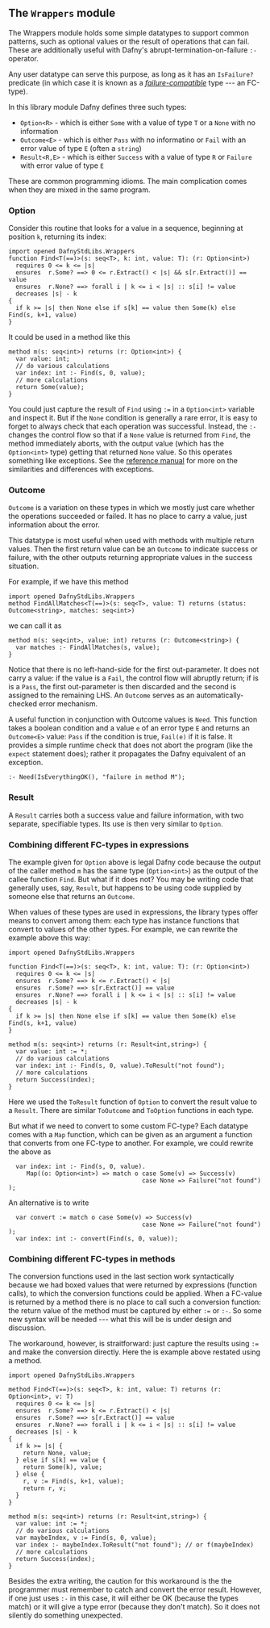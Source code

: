 
## The `Wrappers` module

The Wrappers module holds some
simple datatypes to support common patterns, such as optional values or the result of operations that can fail.
These are additionally useful with Dafny's abrupt-termination-on-failure `:-` operator.

Any user datatype can serve this purpose, as long as it has an `IsFailure?` predicate 
(in which case it is known as a [_failure-compatible_](https://dafny.org/latest/DafnyRef/DafnyRef#sec-failure-compatible-types) type --- an FC-type). 

In this library module Dafny defines three such types:
- `Option<R>` - which is either `Some` with a value of type `T` or a `None` with no information
- `Outcome<E>` - which is either `Pass` with no informatino or `Fail` with an error value of type `E` (often a `string`) 
- `Result<R,E>` - which is either `Success` with a value of type `R` or `Failure` with error value of type `E`

These are common programming idioms. The main complication comes when they are mixed in the same program.

### Option

Consider this routine that looks for a value in a sequence, beginning at position `k`, returning its index:
<!-- %check-verify %save tmp-find.dfy -->
```dafny
import opened DafnyStdLibs.Wrappers
function Find<T(==)>(s: seq<T>, k: int, value: T): (r: Option<int>)
  requires 0 <= k <= |s|
  ensures  r.Some? ==> 0 <= r.Extract() < |s| && s[r.Extract()] == value
  ensures  r.None? ==> forall i | k <= i < |s| :: s[i] != value
  decreases |s| - k
{
  if k >= |s| then None else if s[k] == value then Some(k) else Find(s, k+1, value)
}
```

It could be used in a method like this

<!-- %check-resolve %use tmp-find.dfy -->
```dafny
method m(s: seq<int>) returns (r: Option<int>) {
  var value: int;
  // do various calculations
  var index: int :- Find(s, 0, value);
  // more calculations
  return Some(value);
}
```

You could just capture the result of `Find` using `:=` in a `Option<int>` variable and inspect it. But if the `None` condition is 
generally a rare error, it is easy to forget to always check that each operation was successful. Instead, the `:-` changes the 
control flow so that if a `None` value is returned from `Find`, the method immediately aborts, with the output value (which has
the `Option<int>` type) getting that returned `None` value. So this operates something like exceptions.
See the [reference manual](https://dafny.org/latest/DafnyRef/DafnyRef#sec-update-with-failure-statement)
for more on the similarities and differences with exceptions.

### Outcome

`Outcome` is a variation on these types in which we mostly just care whether the operations succeeded or failed.
It has no place to carry a value, just information about the error. 

This datatype is most useful when used with methods with multiple return values.
Then the first return value can be an `Outcome` to indicate success or failure, with the other outputs returning 
appropriate values in the success situation.

For example, if we have this method
<!-- %check-resolve %save tmp-matches.dfy -->
```dafny
import opened DafnyStdLibs.Wrappers
method FindAllMatches<T(==)>(s: seq<T>, value: T) returns (status: Outcome<string>, matches: seq<int>)
```
we can call it as
<!-- %check-resolve %use tmp-matches.dfy -->
```dafny
method m(s: seq<int>, value: int) returns (r: Outcome<string>) {
  var matches :- FindAllMatches(s, value);
}
```

Notice that there is no left-hand-side for the first out-parameter. It does not carry a value: if the value is a `Fail`, the control
flow will abruptly return; if is is a `Pass`, the first out-parameter is then discarded and the second is assigned to the remaining LHS.
An `Outcome` serves as an automatically-checked error mechanism.

A useful function in conjunction with Outcome values is `Need`. 
This function takes a boolean condition and a value `e` of an error type `E` and returns an
`Outcome<E>` value: `Pass` if the condition is true, `Fail(e)` if it is false. 
It provides a simple runtime check that does not abort the program (like the `expect` statement does);
rather it propagates the Dafny equivalent of an exception.

<!-- %no-check -->
```dafny
:- Need(IsEverythingOK(), "failure in method M");
```
 
### Result

A `Result` carries both a success value and failure information, with two separate, specifiable types. Its use is then very similar to `Option`.

### Combining different FC-types in expressions

The example given for `Option` above is legal Dafny code because the output of the caller method `m` has the same type
(`Option<int>`) as the output of the callee function `Find`. But what if it does not? You may be writing code that generally uses, say, `Result`,
but happens to be using code supplied by someone else that returns an `Outcome`.

When values of these types are used in expressions, the library types offer means to convert among them: each type has instance functions that
convert to values of the other types. For example, we can rewrite the example above this way:

<!-- %check-verify %save tmp-find.dfy -->
```dafny
import opened DafnyStdLibs.Wrappers

function Find<T(==)>(s: seq<T>, k: int, value: T): (r: Option<int>)
  requires 0 <= k <= |s|
  ensures  r.Some? ==> k <= r.Extract() < |s|
  ensures  r.Some? ==> s[r.Extract()] == value
  ensures  r.None? ==> forall i | k <= i < |s| :: s[i] != value
  decreases |s| - k
{
  if k >= |s| then None else if s[k] == value then Some(k) else Find(s, k+1, value)
}

method m(s: seq<int>) returns (r: Result<int,string>) {
  var value: int := *;
  // do various calculations
  var index: int :- Find(s, 0, value).ToResult("not found");
  // more calculations
  return Success(index);
}
```

Here we used the `ToResult` function of `Option` to convert the result value to a `Result`. There are similar `ToOutcome` and `ToOption` functions in each type.

But what if we need to convert to some custom FC-type?
Each datatype comes with a `Map` function, which can be given as an argument a function that converts from
one FC-type to another. For example, we could rewrite the above as

<!-- %no-check -->
```dafny
  var index: int :- Find(s, 0, value).
     Map((o: Option<int>) => match o case Some(v) => Success(v) 
                                     case None => Failure("not found") );
```

An alternative is to write
<!-- %no-check -->
```dafny
  var convert := match o case Some(v) => Success(v)
                                     case None => Failure("not found") );
  var index: int :- convert(Find(s, 0, value));
```

### Combining different FC-types in methods

The conversion functions used in the last section work syntactically because we had boxed values that were returned by expressions (function calls), to which the conversion functions could
be applied. When a FC-value is returned by a method there is no place to call such a conversion function: the return value of the method must be captured by either `:=` or `:-`.
So some new syntax will be needed --- what this will be is under design and discussion.

The workaround, however, is straitforward: just capture the results using `:=` and make the conversion directly. Here the is example above restated using a method.

<!-- %check-verify -->
```dafny
import opened DafnyStdLibs.Wrappers

method Find<T(==)>(s: seq<T>, k: int, value: T) returns (r: Option<int>, v: T)
  requires 0 <= k <= |s|
  ensures  r.Some? ==> k <= r.Extract() < |s|
  ensures  r.Some? ==> s[r.Extract()] == value
  ensures  r.None? ==> forall i | k <= i < |s| :: s[i] != value
  decreases |s| - k
{
  if k >= |s| {
    return None, value;
  } else if s[k] == value {
    return Some(k), value;
  } else {
    r, v := Find(s, k+1, value);
    return r, v;
  }
}

method m(s: seq<int>) returns (r: Result<int,string>) {
  var value: int := *;
  // do various calculations
  var maybeIndex, v := Find(s, 0, value);
  var index :- maybeIndex.ToResult("not found"); // or f(maybeIndex)
  // more calculations
  return Success(index);
}
```

Besides the extra writing, the caution for this workaround is the the programmer must remember to catch and convert the error result.
However, if one just uses `:-` in this case, it will either be OK (because the types match) or it will give a type error (because they don't match).
So it does not silently do something unexpected.

